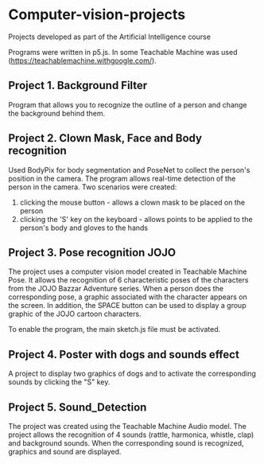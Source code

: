 # Computer-vision-projects
Projects developed as part of the Artificial Intelligence course 

Programs were written in p5.js. In some Teachable Machine was used (https://teachablemachine.withgoogle.com/). 

## Project 1. **Background Filter** 

Program that allows you to recognize the outline of a person and change the background behind them. 

## Project 2. **Clown Mask, Face and Body recognition**

Used BodyPix for body segmentation and PoseNet to collect the person's position in the camera. 
The program allows real-time detection of the person in the camera. Two scenarios were created:

  1) clicking the mouse button - allows a clown mask to be placed on the person 
  2) clicking the 'S' key on the keyboard - allows points to be applied to the person's body and gloves to the hands 

## Project 3. **Pose recognition JOJO**

The project uses a computer vision model created in Teachable Machine Pose.  It allows the recognition of 6 characteristic poses of the characters from the JOJO Bazzar Adventure series. When a person does the corresponding pose, a graphic associated with the character appears on the screen. In addition, the SPACE button can be used to display a group graphic of the JOJO cartoon characters. 

To enable the program, the main sketch.js file must be activated. 
 
## Project 4. **Poster with dogs and sounds effect**

A project to display two graphics of dogs and to activate the corresponding sounds by clicking the "S" key. 

## Project 5. **Sound_Detection** 

The project was created using the Teachable Machine Audio model.
The project allows the recognition of 4 sounds (rattle, harmonica, whistle, clap) and background sounds. When the corresponding sound is recognized, graphics and sound are displayed. 
